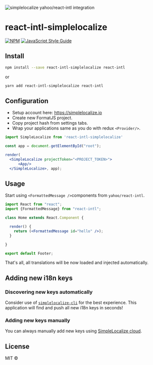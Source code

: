 ![simplelocalize yahoo/react-intl integration](https://i.imgur.com/i6BN7hq.png)

# react-intl-simplelocalize

> 

[![NPM](https://img.shields.io/npm/v/react-intl-simplelocalize.svg)](https://www.npmjs.com/package/react-intl-simplelocalize) [![JavaScript Style Guide](https://img.shields.io/badge/code_style-standard-brightgreen.svg)](https://standardjs.com)

## Install

```bash
npm install --save react-intl-simplelocalize react-intl
```

or

```bash
yarn add react-intl-simplelocalize react-intl
```

## Configuration

- Setup account here: https://simplelocalize.io
- Create new FormatJS project.
- Copy project hash from settings tabs.
- Wrap your applications same as you do with redux `<Provider/>`.

```jsx
import SimpleLocalize from 'react-intl-simplelocalize'

const app = document.getElementById("root");

render(
  <SimpleLocalize projectToken="<PROJECT_TOKEN>">
      <App/>
  </SimpleLocalize>, app);
```

## Usage

Start using `<FormattedMessage />`components from `yahoo/react-intl`.

```jsx
import React from "react";
import {FormattedMessage} from "react-intl";

class Home extends React.Component {

  render() {
    return (<FormattedMessage id="hello" />);
  }

}

export default Footer;
```

That's all, all translations will be now loaded and injected automatically.



## Adding new i18n keys

### Discovering new keys automatically 
Consider use of [`simplelocalize-cli`](https://github.com/simplelocalize/simplelocalize-cli) for the best experience. This application will find and push all new i18n keys in seconds! 

### Adding new keys manually
You can always manually add new keys using [SimpleLocalize cloud](https://simplelocalize.io).


## License

MIT © [](https://github.com/)
